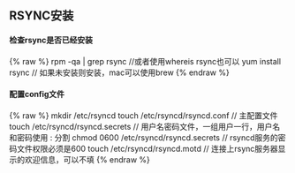 ## RSYNC安装 ##
#### 检查rsync是否已经安装 ####
  {% raw %}
  rpm -qa | grep rsync  //或者使用whereis rsync也可以
  yum install rsync     // 如果未安装则安装，mac可以使用brew
  {% endraw %}
  
#### 配置config文件 ####

  {% raw %}
  mkdir /etc/rsyncd
  touch /etc/rsyncd/rsyncd.conf         // 主配置文件
  touch /etc/rsyncd/rsyncd.secrets      // 用户名密码文件，一组用户一行，用户名和密码使用 : 分割
  chmod 0600 /etc/rsyncd/rsyncd.secrets  // rsyncd服务的密码文件权限必须是600
  touch /etc/rsyncd/rsyncd.motd          // 连接上rsync服务器显示的欢迎信息，可以不填
  {% endraw %}
  

